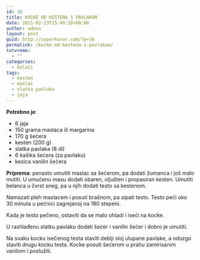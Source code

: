 ```yaml
---
id: 16
title: KOCKE OD KESTENA S PAVLAKOM
date: 2011-02-23T15:49:28+00:00
author: admin
layout: post
guid: http://superkuvar.com/?p=16
permalink: /kocke-od-kestena-s-pavlakom/
totvreme:
  - ""
categories:
  - kolači
tags:
  - kesten
  - maslac
  - slatka pavlaka
  - jaja
---
```

**Potrebno je**:

  * 6 jaja
  * 150 grama maslaca ili margarina
  * 170 g šećera
  * kesten (200 g)
  * slatka pavlaka (8 dl)
  * 6 kašika šećera (za pavlaku)
  * kesica vanilin šećera

**Priprema**: penasto umutiti maslac sa šećerom, pa dodati žumanca i još malo mutiti. U umućenu masu dodati obaren, oljušten i propasiran kesten. Umutiti belanca u čvrst sneg, pa u njih dodati testo sa kestenom.

Namazati pleh maslacem i posuti brašnom, pa sipati testo. Testo peći oko 30 minuta u pećnici zagrejanoj na 180 stepeni.

Kada je testo pečeno, ostaviti da se malo ohladi i iseći na kocke.

U rashlađenu slatku pavlaku dodati šećer i vanilin šećer i dobro je umutiti.

Na svaku kocku isečenog testa staviti deblji sloj ulupane pavlake, a odozgo staviti drugu kocku testa. Kocke posuti šećerom u prahu zamirisanim vanilom i poslužiti.

&nbsp;